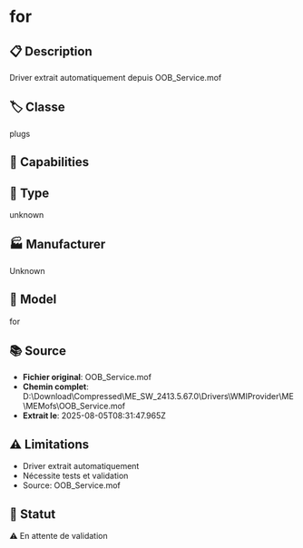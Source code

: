 # for

## 📋 Description
Driver extrait automatiquement depuis OOB_Service.mof

## 🏷️ Classe
plugs

## 🔧 Capabilities


## 📡 Type
unknown

## 🏭 Manufacturer
Unknown

## 📱 Model
for

## 📚 Source
- **Fichier original**: OOB_Service.mof
- **Chemin complet**: D:\Download\Compressed\ME_SW_2413.5.67.0\Drivers\WMIProvider\ME\MEMofs\OOB_Service.mof
- **Extrait le**: 2025-08-05T08:31:47.965Z

## ⚠️ Limitations
- Driver extrait automatiquement
- Nécessite tests et validation
- Source: OOB_Service.mof

## 🚀 Statut
⚠️ En attente de validation
